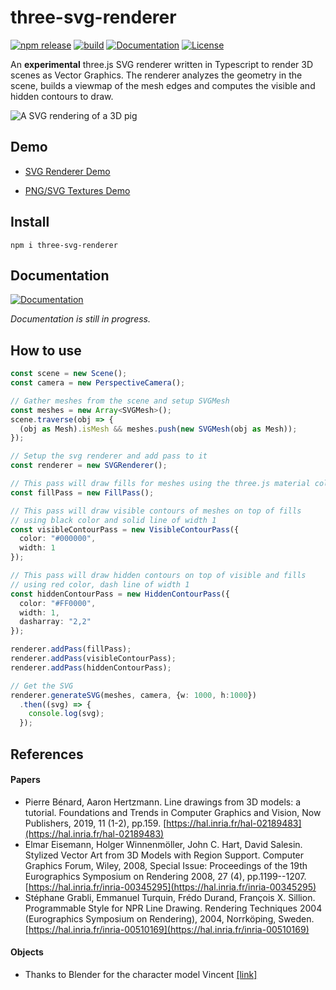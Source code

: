 # three-svg-renderer

[![npm release](https://img.shields.io/npm/v/three-mesh-renderer)](https://www.npmjs.com/package/three-mesh-renderer)
[![build](https://img.shields.io/github/workflow/status/LokiResearch/three-svg-renderer/build)](https://github.com/LokiResearch/three-mesh-renderer/actions)
[![Documentation](https://img.shields.io/badge/view-Documentation-blue?label=Open)](https://lokiresearch.github.io/three-svg-renderer/doc/index.html)
[![License](https://img.shields.io/badge/License-GPL-green)](#license)

An **experimental** three.js SVG renderer written in Typescript to render 3D scenes as Vector Graphics. The renderer analyzes the geometry in the scene, builds a viewmap of the mesh edges and computes the visible and hidden contours to draw. 

![A SVG rendering of a 3D pig](./images/pig_rendering.png)

## Demo

- [SVG Renderer Demo](https://lokiresearch.github.io/three-svg-renderer/build-examples/RendererDemo.html)
    
- [PNG/SVG Textures Demo](https://lokiresearch.github.io/three-svg-renderer/build-examples/TextureDemo.html)

## Install

```
npm i three-svg-renderer
```

## Documentation

[![Documentation](https://img.shields.io/badge/view-Documentation-blue?label=Open)](https://lokiresearch.github.io/three-svg-renderer/doc/index.html)

*Documentation is still in progress.*

## How to use

```ts
const scene = new Scene();
const camera = new PerspectiveCamera();

// Gather meshes from the scene and setup SVGMesh
const meshes = new Array<SVGMesh>();
scene.traverse(obj => {
  (obj as Mesh).isMesh && meshes.push(new SVGMesh(obj as Mesh));
});

// Setup the svg renderer and add pass to it
const renderer = new SVGRenderer();

// This pass will draw fills for meshes using the three.js material color
const fillPass = new FillPass();

// This pass will draw visible contours of meshes on top of fills
// using black color and solid line of width 1
const visibleContourPass = new VisibleContourPass({
  color: "#000000",
  width: 1
});

// This pass will draw hidden contours on top of visible and fills
// using red color, dash line of width 1
const hiddenContourPass = new HiddenContourPass({
  color: "#FF0000",
  width: 1,
  dasharray: "2,2"
});

renderer.addPass(fillPass);
renderer.addPass(visibleContourPass);
renderer.addPass(hiddenContourPass);

// Get the SVG
renderer.generateSVG(meshes, camera, {w: 1000, h:1000})
  .then((svg) => {
    console.log(svg);
  });
```

## References

#### Papers

- Pierre Bénard, Aaron Hertzmann. Line drawings from 3D models: a tutorial. Foundations and Trends in Computer Graphics and Vision, Now Publishers, 2019, 11 (1-2), pp.159. [https://hal.inria.fr/hal-02189483](https://hal.inria.fr/hal-02189483)
- Elmar Eisemann, Holger Winnenmöller, John C. Hart, David Salesin. Stylized Vector Art from 3D Models with Region Support. Computer Graphics Forum, Wiley, 2008, Special Issue: Proceedings of the 19th Eurographics Symposium on Rendering 2008, 27 (4), pp.1199--1207. [https://hal.inria.fr/inria-00345295](https://hal.inria.fr/inria-00345295)
- Stéphane Grabli, Emmanuel Turquin, Frédo Durand, François X. Sillion. Programmable Style for NPR Line Drawing. Rendering Techniques 2004 (Eurographics Symposium on Rendering), 2004, Norrköping, Sweden. [https://hal.inria.fr/inria-00510169](https://hal.inria.fr/inria-00510169)


#### Objects

- Thanks to Blender for the character model Vincent [[link]](https://studio.blender.org/characters/5718a967c379cf04929a4247/v1/)

